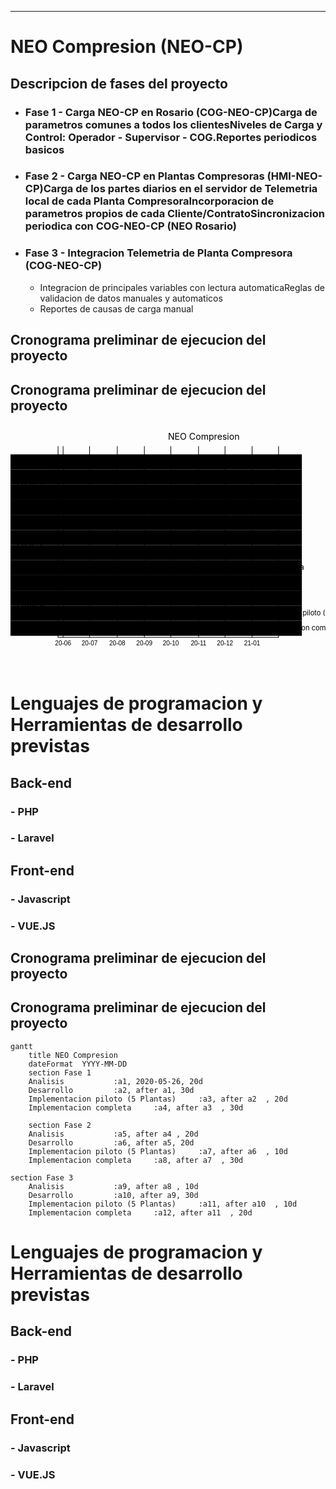 ---



# NEO Compresion (NEO-CP)


## Descripcion de fases del proyecto

- ### Fase 1 - Carga NEO-CP en Rosario (COG-NEO-CP)Carga de parametros comunes a todos los clientesNiveles de Carga y Control: Operador  -  Supervisor  - COG.Reportes periodicos basicos

 - ### Fase 2  - Carga NEO-CP en Plantas Compresoras (HMI-NEO-CP)Carga de los partes diarios en el servidor de Telemetria local de cada Planta CompresoraIncorporacion de parametros propios de cada Cliente/ContratoSincronizacion periodica con COG-NEO-CP (NEO Rosario)
	
 - ### Fase 3 - Integracion Telemetria de Planta Compresora (COG-NEO-CP)
	 - Integracion de principales variables con lectura automaticaReglas de validacion de datos manuales y automaticos
	 - Reportes de causas de carga manual</li>
</ul>
</li>
</ul>
<h2 id="cronograma-preliminar-de-ejecucion-del-proyecto">Cronograma preliminar de ejecucion del proyecto</h2>
<h2 id="cronograma-preliminar-de-ejecucion-del-proyecto-1">Cronograma preliminar de ejecucion del proyecto</h2>
<div class="mermaid"><svg xmlns="http://www.w3.org/2000/svg" id="mermaid-svg-1C0CderJSG1T2hDy" height="100%" viewBox="0 0 500 388"><g></g><g class="grid" transform="translate(75, 338)" fill="none" font-size="10" font-family="sans-serif" text-anchor="middle"><path class="domain" stroke="#000" d="M0.5,-303V0.5H350.5V-303"></path><g class="tick" opacity="1" transform="translate(8.5,0)"><line stroke="#000" y2="-303"></line><text fill="#000" y="3" dy="1em" style="text-anchor: middle;" stroke="none" font-size="10"> 20-06</text></g><g class="tick" opacity="1" transform="translate(50.5,0)"><line stroke="#000" y2="-303"></line><text fill="#000" y="3" dy="1em" style="text-anchor: middle;" stroke="none" font-size="10"> 20-07</text></g><g class="tick" opacity="1" transform="translate(94.5,0)"><line stroke="#000" y2="-303"></line><text fill="#000" y="3" dy="1em" style="text-anchor: middle;" stroke="none" font-size="10"> 20-08</text></g><g class="tick" opacity="1" transform="translate(137.5,0)"><line stroke="#000" y2="-303"></line><text fill="#000" y="3" dy="1em" style="text-anchor: middle;" stroke="none" font-size="10"> 20-09</text></g><g class="tick" opacity="1" transform="translate(179.5,0)"><line stroke="#000" y2="-303"></line><text fill="#000" y="3" dy="1em" style="text-anchor: middle;" stroke="none" font-size="10"> 20-10</text></g><g class="tick" opacity="1" transform="translate(223.5,0)"><line stroke="#000" y2="-303"></line><text fill="#000" y="3" dy="1em" style="text-anchor: middle;" stroke="none" font-size="10"> 20-11</text></g><g class="tick" opacity="1" transform="translate(265.5,0)"><line stroke="#000" y2="-303"></line><text fill="#000" y="3" dy="1em" style="text-anchor: middle;" stroke="none" font-size="10"> 20-12</text></g><g class="tick" opacity="1" transform="translate(308.5,0)"><line stroke="#000" y2="-303"></line><text fill="#000" y="3" dy="1em" style="text-anchor: middle;" stroke="none" font-size="10"> 21-01</text></g></g><g><rect x="0" y="48" width="462.5" height="24" class="section section0"></rect><rect x="0" y="72" width="462.5" height="24" class="section section0"></rect><rect x="0" y="96" width="462.5" height="24" class="section section0"></rect><rect x="0" y="120" width="462.5" height="24" class="section section0"></rect><rect x="0" y="144" width="462.5" height="24" class="section section1"></rect><rect x="0" y="168" width="462.5" height="24" class="section section1"></rect><rect x="0" y="192" width="462.5" height="24" class="section section1"></rect><rect x="0" y="216" width="462.5" height="24" class="section section1"></rect><rect x="0" y="240" width="462.5" height="24" class="section section2"></rect><rect x="0" y="264" width="462.5" height="24" class="section section2"></rect><rect x="0" y="288" width="462.5" height="24" class="section section2"></rect><rect x="0" y="312" width="462.5" height="24" class="section section2"></rect></g><g><rect rx="3" ry="3" x="75" y="50" width="28" height="20" class="task  task0"></rect><rect rx="3" ry="3" x="103" y="74" width="42" height="20" class="task  task0"></rect><rect rx="3" ry="3" x="145" y="98" width="28" height="20" class="task  task0"></rect><rect rx="3" ry="3" x="173" y="122" width="42" height="20" class="task  task0"></rect><rect rx="3" ry="3" x="215" y="146" width="28" height="20" class="task  task1"></rect><rect rx="3" ry="3" x="243" y="170" width="28" height="20" class="task  task1"></rect><rect rx="3" ry="3" x="271" y="194" width="14" height="20" class="task  task1"></rect><rect rx="3" ry="3" x="285" y="218" width="42" height="20" class="task  task1"></rect><rect rx="3" ry="3" x="327" y="242" width="14" height="20" class="task  task2"></rect><rect rx="3" ry="3" x="341" y="266" width="42" height="20" class="task  task2"></rect><rect rx="3" ry="3" x="383" y="290" width="14" height="20" class="task  task2"></rect><rect rx="3" ry="3" x="397" y="314" width="28" height="20" class="task  task2"></rect><text font-size="11" x="108" y="63.5" text-height="20" class="taskTextOutsideRight taskTextOutside0 ">Analisis           </text><text font-size="11" x="150" y="87.5" text-height="20" class="taskTextOutsideRight taskTextOutside0 ">Desarrollo         </text><text font-size="11" x="178" y="111.5" text-height="20" class="taskTextOutsideRight taskTextOutside0 ">Implementacion piloto (5 Plantas)     </text><text font-size="11" x="220" y="135.5" text-height="20" class="taskTextOutsideRight taskTextOutside0 ">Implementacion completa     </text><text font-size="11" x="248" y="159.5" text-height="20" class="taskTextOutsideRight taskTextOutside1 ">Analisis           </text><text font-size="11" x="276" y="183.5" text-height="20" class="taskTextOutsideRight taskTextOutside1 ">Desarrollo         </text><text font-size="11" x="290" y="207.5" text-height="20" class="taskTextOutsideRight taskTextOutside1 ">Implementacion piloto (5 Plantas)     </text><text font-size="11" x="332" y="231.5" text-height="20" class="taskTextOutsideRight taskTextOutside1 ">Implementacion completa     </text><text font-size="11" x="346" y="255.5" text-height="20" class="taskTextOutsideRight taskTextOutside2 ">Analisis           </text><text font-size="11" x="388" y="279.5" text-height="20" class="taskTextOutsideRight taskTextOutside2 ">Desarrollo         </text><text font-size="11" x="378" y="303.5" text-height="20" class="taskTextOutsideLeft taskTextOutside2 ">Implementacion piloto (5 Plantas)     </text><text font-size="11" x="392" y="327.5" text-height="20" class="taskTextOutsideLeft taskTextOutside2 ">Implementacion completa     </text></g><g><text x="10" y="98" class="sectionTitle sectionTitle0">Fase 1</text><text x="10" y="194" class="sectionTitle sectionTitle1">Fase 2</text><text x="10" y="290" class="sectionTitle sectionTitle2">Fase 3</text></g><g class="today"><line x1="65" x2="65" y1="25" y2="363" class="today"></line></g><text x="250" y="25" class="titleText">NEO Compresion</text></svg></div>
<h1 id="lenguajes-de-programacion-y-herramientas-de-desarrollo-previstas">Lenguajes de programacion y Herramientas de desarrollo previstas</h1>
<h2 id="back-end">Back-end</h2>
<h3 id="php">- PHP</h3>
<h3 id="laravel">- Laravel</h3>
<h2 id="front-end">Front-end</h2>
<h3 id="javascript">- Javascript</h3>
<h3 id="vue.js">- VUE.JS</h3>


## Cronograma preliminar de ejecucion del proyecto

## Cronograma preliminar de ejecucion del proyecto

```mermaid
gantt
    title NEO Compresion
    dateFormat  YYYY-MM-DD
    section Fase 1
    Analisis           :a1, 2020-05-26, 20d
    Desarrollo         :a2, after a1, 30d
    Implementacion piloto (5 Plantas)     :a3, after a2  , 20d
    Implementacion completa     :a4, after a3  , 30d

    section Fase 2
    Analisis           :a5, after a4 , 20d
    Desarrollo         :a6, after a5, 20d
    Implementacion piloto (5 Plantas)     :a7, after a6  , 10d
    Implementacion completa     :a8, after a7  , 30d

section Fase 3
    Analisis           :a9, after a8 , 10d
    Desarrollo         :a10, after a9, 30d
    Implementacion piloto (5 Plantas)     :a11, after a10  , 10d
    Implementacion completa     :a12, after a11  , 20d

```

# Lenguajes de programacion y Herramientas de desarrollo previstas

## Back-end

### - PHP
### - Laravel

## Front-end

### - Javascript
### - VUE.JS



<!--stackedit_data:
eyJoaXN0b3J5IjpbLTE3NjIxMTAxMjVdfQ==
-->